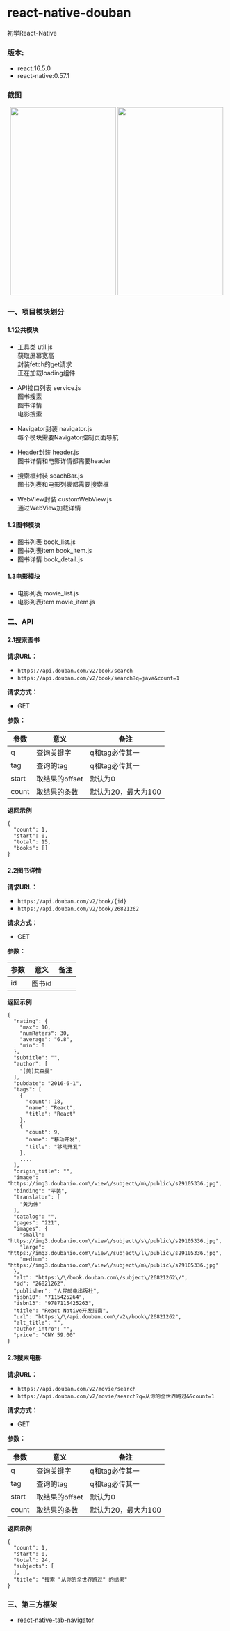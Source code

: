 # react-native-douban


初学React-Native

### 版本:    
- react:16.5.0       
- react-native:0.57.1    

### 截图
<center class="half">
    <img src="https://raw.githubusercontent.com/xkdaq/react-native-douban/master/src/screenshot/screenshot_01.jpg" width="243" height="432" /> 
    <img src="https://raw.githubusercontent.com/xkdaq/react-native-douban/master/src/screenshot/screenshot_02.jpg" width="243" height="432" />
</center>


### 一、项目模块划分

#### 1.1公共模块
- 工具类  util.js  
  获取屏幕宽高  
  封装fetch的get请求  
  正在加载loading组件
  
- API接口列表  service.js  
  图书搜索  
  图书详情  
  电影搜索  
  
- Navigator封装  navigator.js  
  每个模块需要Navigator控制页面导航
  
- Header封装  header.js  
  图书详情和电影详情都需要header
  
- 搜索框封装  seachBar.js  
  图书列表和电影列表都需要搜索框
  
- WebView封装 customWebView.js  
  通过WebView加载详情
  
#### 1.2图书模块  
- 图书列表      book_list.js
- 图书列表item  book_item.js
- 图书详情      book_detail.js

#### 1.3电影模块  
- 电影列表      movie_list.js
- 电影列表item  movie_item.js


### 二、API
#### 2.1搜索图书
**请求URL：** 
-  `https://api.douban.com/v2/book/search`  
-  `https://api.douban.com/v2/book/search?q=java&count=1`

**请求方式：**
- GET

**参数：**

|参数	|意义	|备注|
|----|----|----|
|q	|查询关键字	|q和tag必传其一|
|tag	|查询的tag	|q和tag必传其一|
|start	|取结果的offset	|默认为0|
|count	|取结果的条数	|默认为20，最大为100|


 **返回示例**

```
{
  "count": 1,
  "start": 0,
  "total": 15,
  "books": []
}
```  
#### 2.2图书详情
**请求URL：** 
-  `https://api.douban.com/v2/book/{id}`  
-  `https://api.douban.com/v2/book/26821262`

**请求方式：**
- GET

**参数：**

|参数	|意义	|备注|
|----|----|----|
|id	|图书id	||


 **返回示例**

```
{
  "rating": {
    "max": 10,
    "numRaters": 30,
    "average": "6.8",
    "min": 0
  },
  "subtitle": "",
  "author": [
    "[美]艾森曼"
  ],
  "pubdate": "2016-6-1",
  "tags": [
    {
      "count": 18,
      "name": "React",
      "title": "React"
    },
    {
      "count": 9,
      "name": "移动开发",
      "title": "移动开发"
    },
	....
  ],
  "origin_title": "",
  "image": "https://img3.doubanio.com\/view\/subject\/m\/public\/s29105336.jpg",
  "binding": "平装",
  "translator": [
    "黄为伟"
  ],
  "catalog": "",
  "pages": "221",
  "images": {
    "small": "https://img3.doubanio.com\/view\/subject\/s\/public\/s29105336.jpg",
    "large": "https://img3.doubanio.com\/view\/subject\/l\/public\/s29105336.jpg",
    "medium": "https://img3.doubanio.com\/view\/subject\/m\/public\/s29105336.jpg"
  },
  "alt": "https:\/\/book.douban.com\/subject\/26821262\/",
  "id": "26821262",
  "publisher": "人民邮电出版社",
  "isbn10": "7115425264",
  "isbn13": "9787115425263",
  "title": "React Native开发指南",
  "url": "https:\/\/api.douban.com\/v2\/book\/26821262",
  "alt_title": "",
  "author_intro": "",
  "price": "CNY 59.00"
}
```



#### 2.3搜索电影
**请求URL：** 
-  `https://api.douban.com/v2/movie/search`
-  `https://api.douban.com/v2/movie/search?q=从你的全世界路过&&count=1`

**请求方式：**
- GET

**参数：**

|参数	|意义	|备注|
|----|----|----|
|q	|查询关键字	|q和tag必传其一|
|tag	|查询的tag	|q和tag必传其一|
|start	|取结果的offset	|默认为0|
|count	|取结果的条数	|默认为20，最大为100|


 **返回示例**

```
{
  "count": 1,
  "start": 0,
  "total": 24,
  "subjects": [
  ],
  "title": "搜索 "从你的全世界路过" 的结果"
}
```  


### 三、第三方框架  

- [react-native-tab-navigator](https://github.com/happypancake/react-native-tab-navigator "react-native-tab-navigator")



